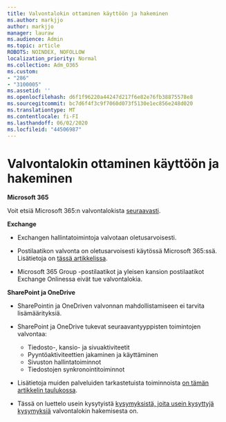 ```yaml
---
title: Valvontalokin ottaminen käyttöön ja hakeminen
ms.author: markjjo
author: markjjo
manager: lauraw
ms.audience: Admin
ms.topic: article
ROBOTS: NOINDEX, NOFOLLOW
localization_priority: Normal
ms.collection: Adm_O365
ms.custom:
- "286"
- "3100005"
ms.assetid: ''
ms.openlocfilehash: d6f1f96220a44247d217f6e82e76fb38875578e8
ms.sourcegitcommit: bc7d6f4f3c9f7060d073f5130e1ec856e248d020
ms.translationtype: MT
ms.contentlocale: fi-FI
ms.lasthandoff: 06/02/2020
ms.locfileid: "44506987"
---
```

# <a name="enable-and-search-the-audit-log"></a>Valvontalokin ottaminen käyttöön ja hakeminen

**Microsoft 365**

Voit etsiä Microsoft 365:n valvontalokista [seuraavasti](https://docs.microsoft.com/microsoft-365/compliance/search-the-audit-log-in-security-and-compliance#search-the-audit-log).

**Exchange**

- Exchangen hallintatoimintoja valvotaan oletusarvoisesti.

- Postilaatikon valvonta on oletusarvoisesti käytössä Microsoft 365:ssä. Lisätietoja on [tässä artikkelissa](https://docs.microsoft.com/microsoft-365/compliance/enable-mailbox-auditing).

- Microsoft 365 Group -postilaatikot ja yleisen kansion postilaatikot Exchange Onlinessa eivät tue valvontalokia.

**SharePoint ja OneDrive**

- SharePointin ja OneDriven valvonnan mahdollistamiseen ei tarvita lisämäärityksiä.

- SharePoint ja OneDrive tukevat seuraavantyyppisten toimintojen valvontaa:

    - Tiedosto-, kansio- ja sivuaktiviteetit
    - Pyyntöaktiviteettien jakaminen ja käyttäminen
    - Sivuston hallintatoiminnot
    - Tiedostojen synkronointitoiminnot

- Lisätietoja muiden palveluiden tarkastetuista toiminnoista [on tämän artikkelin taulukossa](https://docs.microsoft.com/microsoft-365/compliance/search-the-audit-log-in-security-and-compliance#audited-activities).

- Tässä on luettelo usein kysytyistä [kysymyksistä, joita usein kysyttyjä kysymyksiä](https://docs.microsoft.com/microsoft-365/compliance/search-the-audit-log-in-security-and-compliance#frequently-asked-questions) valvontalokin hakemisesta on.